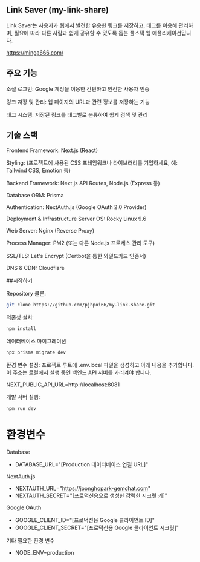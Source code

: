 ##  Link Saver (my-link-share)

Link Saver는 사용자가 웹에서 발견한 유용한 링크를 저장하고, 태그를 이용해 관리하며, 필요에 따라 다른 사람과 쉽게 공유할 수 있도록 돕는 풀스택 웹 애플리케이션입니다.

https://minga666.com/

## 주요 기능

소셜 로그인: Google 계정을 이용한 간편하고 안전한 사용자 인증

링크 저장 및 관리: 웹 페이지의 URL과 관련 정보를 저장하는 기능

태그 시스템: 저장된 링크를 태그별로 분류하여 쉽게 검색 및 관리

## 기술 스택

Frontend
Framework: Next.js (React)

Styling: (프로젝트에 사용된 CSS 프레임워크나 라이브러리를 기입하세요, 예: Tailwind CSS, Emotion 등)

Backend
Framework: Next.js API Routes, Node.js (Express 등)

Database ORM: Prisma

Authentication: NextAuth.js (Google OAuth 2.0 Provider)

Deployment & Infrastructure
Server OS: Rocky Linux 9.6

Web Server: Nginx (Reverse Proxy)

Process Manager: PM2 (또는 다른 Node.js 프로세스 관리 도구)

SSL/TLS: Let's Encrypt (Certbot을 통한 와일드카드 인증서)

DNS & CDN: Cloudflare

##시작하기

Repository 클론:

```bash
git clone https://github.com/pjhpoi66/my-link-share.git
```
의존성 설치:

```bash
npm install
```
데이터베이스 마이그레이션
```bash
npx prisma migrate dev
````

환경 변수 설정:
프로젝트 루트에 .env.local 파일을 생성하고 아래 내용을 추가합니다. 이 주소는 로컬에서 실행 중인 백엔드 API 서버를 가리켜야 합니다.

NEXT_PUBLIC_API_URL=http://localhost:8081

개발 서버 실행:

```bash
npm run dev
```

# 환경변수
Database
- DATABASE_URL="[Production 데이터베이스 연결 URL]"

NextAuth.js
- NEXTAUTH_URL="https://joonghopark-gemchat.com"
- NEXTAUTH_SECRET="[프로덕션용으로 생성한 강력한 시크릿 키]"

Google OAuth
- GOOGLE_CLIENT_ID="[프로덕션용 Google 클라이언트 ID]"
- GOOGLE_CLIENT_SECRET="[프로덕션용 Google 클라이언트 시크릿]"

기타 필요한 환경 변수
- NODE_ENV=production